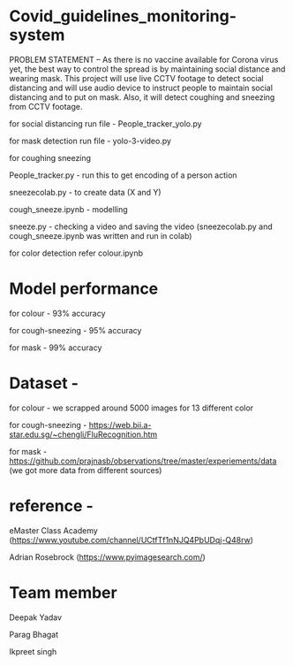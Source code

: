 # Covid_guidelines_monitoring-system
PROBLEM STATEMENT – As there is no vaccine available for Corona virus yet, the best way to control the spread is  by maintaining social distance and wearing mask. This project will use live CCTV footage to detect social distancing and will use audio device to instruct people to maintain social distancing and to put on mask. Also, it will detect coughing and sneezing from CCTV footage.


for social distancing run file - People_tracker_yolo.py


for mask detection run file - yolo-3-video.py


for coughing sneezing

People_tracker.py - run this to get encoding of a person action

sneezecolab.py - to create data (X and Y) 

cough_sneeze.ipynb - modelling

sneeze.py - checking a video and saving the video
(sneezecolab.py and cough_sneeze.ipynb  was written and run in colab)


for color detection refer colour.ipynb



# Model performance

for colour - 93% accuracy

for cough-sneezing - 95% accuracy

for mask - 99% accuracy



# Dataset - 

for colour - we scrapped around 5000 images for 13 different color

for cough-sneezing - https://web.bii.a-star.edu.sg/~chengli/FluRecognition.htm

for mask - https://github.com/prajnasb/observations/tree/master/experiements/data
(we got more data from different sources)



# reference - 

eMaster Class Academy (https://www.youtube.com/channel/UCtfTf1nNJQ4PbUDqj-Q48rw)

Adrian Rosebrock (https://www.pyimagesearch.com/)



# Team member

Deepak Yadav

Parag Bhagat

Ikpreet singh
